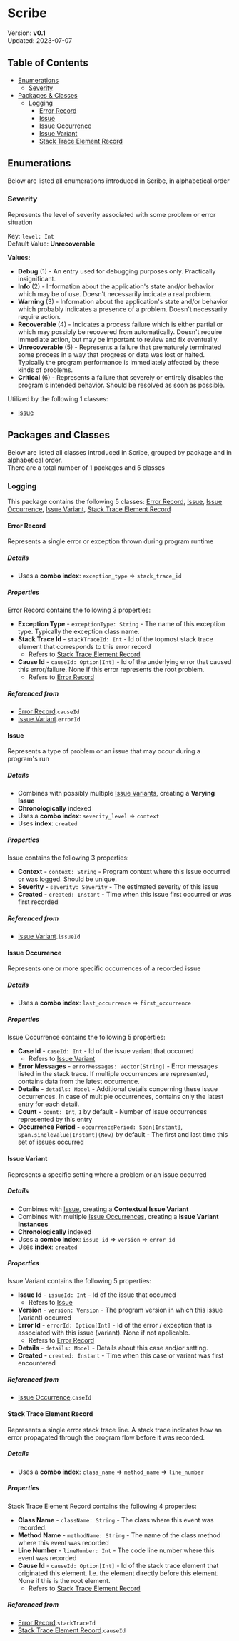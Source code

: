 # Scribe
Version: **v0.1**  
Updated: 2023-07-07

## Table of Contents
- [Enumerations](#enumerations)
  - [Severity](#severity)
- [Packages & Classes](#packages-and-classes)
  - [Logging](#logging)
    - [Error Record](#error-record)
    - [Issue](#issue)
    - [Issue Occurrence](#issue-occurrence)
    - [Issue Variant](#issue-variant)
    - [Stack Trace Element Record](#stack-trace-element-record)

## Enumerations
Below are listed all enumerations introduced in Scribe, in alphabetical order  

### Severity
Represents the level of severity associated with some problem or error situation

Key: `level: Int`  
Default Value: **Unrecoverable**

**Values:**
- **Debug** (1) - An entry used for debugging purposes only. Practically insignificant.
- **Info** (2) - Information about the application's state and/or behavior which may be of use. Doesn't necessarily indicate a real problem.
- **Warning** (3) - Information about the application's state and/or behavior which probably indicates a presence of a problem.
Doesn't necessarily require action.
- **Recoverable** (4) - Indicates a process failure which is either partial or which may possibly be recovered from automatically.
Doesn't require immediate action, but may be important to review and fix eventually.
- **Unrecoverable** (5) - Represents a failure that prematurely terminated some process in a way that progress or data was lost or halted.
Typically the program performance is immediately affected by these kinds of problems.
- **Critical** (6) - Represents a failure that severely or entirely disables the program's intended behavior.
Should be resolved as soon as possible.

Utilized by the following 1 classes:
- [Issue](#issue)

## Packages and Classes
Below are listed all classes introduced in Scribe, grouped by package and in alphabetical order.  
There are a total number of 1 packages and 5 classes

### Logging
This package contains the following 5 classes: [Error Record](#error-record), [Issue](#issue), [Issue Occurrence](#issue-occurrence), [Issue Variant](#issue-variant), [Stack Trace Element Record](#stack-trace-element-record)

#### Error Record
Represents a single error or exception thrown during program runtime

##### Details
- Uses a **combo index**: `exception_type` => `stack_trace_id`

##### Properties
Error Record contains the following 3 properties:
- **Exception Type** - `exceptionType: String` - The name of this exception type. Typically the exception class name.
- **Stack Trace Id** - `stackTraceId: Int` - Id of the topmost stack trace element that corresponds to this error record
  - Refers to [Stack Trace Element Record](#stack-trace-element-record)
- **Cause Id** - `causeId: Option[Int]` - Id of the underlying error that caused this error/failure. None if this error represents the root problem.
  - Refers to [Error Record](#error-record)

##### Referenced from
- [Error Record](#error-record).`causeId`
- [Issue Variant](#issue-variant).`errorId`

#### Issue
Represents a type of problem or an issue that may occur during a program's run

##### Details
- Combines with possibly multiple [Issue Variants](#issue-variant), creating a **Varying Issue**
- **Chronologically** indexed
- Uses a **combo index**: `severity_level` => `context`
- Uses **index**: `created`

##### Properties
Issue contains the following 3 properties:
- **Context** - `context: String` - Program context where this issue occurred or was logged. Should be unique.
- **Severity** - `severity: Severity` - The estimated severity of this issue
- **Created** - `created: Instant` - Time when this issue first occurred or was first recorded

##### Referenced from
- [Issue Variant](#issue-variant).`issueId`

#### Issue Occurrence
Represents one or more specific occurrences of a recorded issue

##### Details
- Uses a **combo index**: `last_occurrence` => `first_occurrence`

##### Properties
Issue Occurrence contains the following 5 properties:
- **Case Id** - `caseId: Int` - Id of the issue variant that occurred
  - Refers to [Issue Variant](#issue-variant)
- **Error Messages** - `errorMessages: Vector[String]` - Error messages listed in the stack trace. 
If multiple occurrences are represented, contains data from the latest occurrence.
- **Details** - `details: Model` - Additional details concerning these issue occurrences.
In case of multiple occurrences, contains only the latest entry for each detail.
- **Count** - `count: Int`, `1` by default - Number of issue occurrences represented by this entry
- **Occurrence Period** - `occurrencePeriod: Span[Instant]`, `Span.singleValue[Instant](Now)` by default - The first and last time this set of issues occurred

#### Issue Variant
Represents a specific setting where a problem or an issue occurred

##### Details
- Combines with [Issue](#issue), creating a **Contextual Issue Variant**
- Combines with multiple [Issue Occurrences](#issue-occurrence), creating a **Issue Variant Instances**
- **Chronologically** indexed
- Uses a **combo index**: `issue_id` => `version` => `error_id`
- Uses **index**: `created`

##### Properties
Issue Variant contains the following 5 properties:
- **Issue Id** - `issueId: Int` - Id of the issue that occurred
  - Refers to [Issue](#issue)
- **Version** - `version: Version` - The program version in which this issue (variant) occurred
- **Error Id** - `errorId: Option[Int]` - Id of the error / exception that is associated with this issue (variant). None if not applicable.
  - Refers to [Error Record](#error-record)
- **Details** - `details: Model` - Details about this case and/or setting.
- **Created** - `created: Instant` - Time when this case or variant was first encountered

##### Referenced from
- [Issue Occurrence](#issue-occurrence).`caseId`

#### Stack Trace Element Record
Represents a single error stack trace line.
A stack trace indicates how an error propagated through the program flow before it was recorded.

##### Details
- Uses a **combo index**: `class_name` => `method_name` => `line_number`

##### Properties
Stack Trace Element Record contains the following 4 properties:
- **Class Name** - `className: String` - The class where this event was recorded.
- **Method Name** - `methodName: String` - The name of the class method where this event was recorded
- **Line Number** - `lineNumber: Int` - The code line number where this event was recorded
- **Cause Id** - `causeId: Option[Int]` - Id of the stack trace element that originated this element. I.e. the element directly before this element. None if this is the root element.
  - Refers to [Stack Trace Element Record](#stack-trace-element-record)

##### Referenced from
- [Error Record](#error-record).`stackTraceId`
- [Stack Trace Element Record](#stack-trace-element-record).`causeId`
